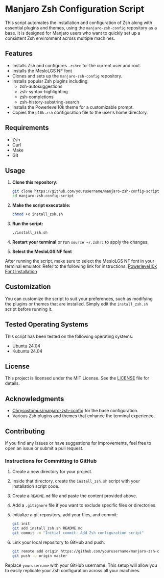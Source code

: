 # Manjaro Zsh Configuration Script

This script automates the installation and configuration of Zsh along with essential plugins and themes, using the `manjaro-zsh-config` repository as a base. It is designed for Manjaro users who want to quickly set up a consistent Zsh environment across multiple machines.

## Features

- Installs Zsh and configures `.zshrc` for the current user and root.
- Installs the MesloLGS NF font
- Clones and sets up the `manjaro-zsh-config` repository.
- Installs popular Zsh plugins including:
  - zsh-autosuggestions
  - zsh-syntax-highlighting
  - zsh-completions
  - zsh-history-substring-search
- Installs the Powerlevel10k theme for a customizable prompt.
- Copies the `p10k.zsh` configuration file to the user's home directory.

## Requirements

- Zsh
- Curl
- Make
- Git


## Usage

1. **Clone this repository:**

   ```bash
   git clone https://github.com/yourusername/manjaro-zsh-config-script.git
   cd manjaro-zsh-config-script
   ```

2. **Make the script executable:**

   ```bash
   chmod +x install_zsh.sh
   ```

3. **Run the script:**

   ```bash
   ./install_zsh.sh
   ```

4. **Restart your terminal** or run `source ~/.zshrc` to apply the changes.

5. **Select the MesloLGS NF font**

After running the script, make sure to select the MesloLGS NF font in your terminal emulator. Refer to the following link for instructions: [Powerlevel10k Font Installation](https://github.com/romkatv/powerlevel10k/blob/master/font.md#manual-font-installation)

## Customization

You can customize the script to suit your preferences, such as modifying the plugins or themes that are installed. Simply edit the `install_zsh.sh` script before running it.

## Tested Operating Systems

This script has been tested on the following operating systems:

- Ubuntu 24.04
- Kubuntu 24.04

## License

This project is licensed under the MIT License. See the [LICENSE](LICENSE) file for details.

## Acknowledgments

- [Chrysostomus/manjaro-zsh-config](https://github.com/Chrysostomus/manjaro-zsh-config) for the base configuration.
- Various Zsh plugins and themes that enhance the terminal experience.

## Contributing

If you find any issues or have suggestions for improvements, feel free to open an issue or submit a pull request.



### Instructions for Committing to GitHub
1. Create a new directory for your project.
2. Inside that directory, create the `install_zsh.sh` script with your installation script code.
3. Create a `README.md` file and paste the content provided above.
4. Add a `.gitignore` file if you want to exclude specific files or directories.
5. Initialize a git repository, add your files, and commit:

   ```bash
   git init
   git add install_zsh.sh README.md
   git commit -m "Initial commit: Add Zsh configuration script"
   ```

6. Link your local repository to GitHub and push:

   ```bash
   git remote add origin https://github.com/yourusername/manjaro-zsh-config-script.git
   git push -u origin master
   ```

Replace `yourusername` with your GitHub username. This setup will allow you to easily replicate your Zsh configuration across all your machines.
